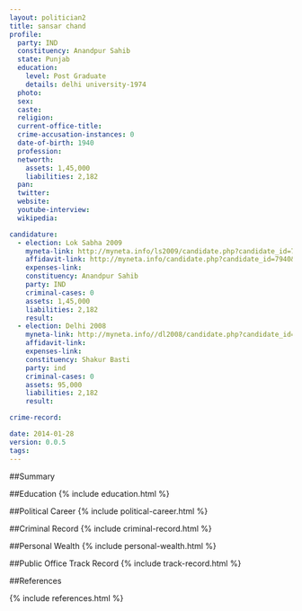 ```yaml
---
layout: politician2
title: sansar chand
profile: 
  party: IND
  constituency: Anandpur Sahib
  state: Punjab
  education: 
    level: Post Graduate
    details: delhi university-1974
  photo: 
  sex: 
  caste: 
  religion: 
  current-office-title: 
  crime-accusation-instances: 0
  date-of-birth: 1940
  profession: 
  networth: 
    assets: 1,45,000
    liabilities: 2,182
  pan: 
  twitter: 
  website: 
  youtube-interview: 
  wikipedia: 

candidature: 
  - election: Lok Sabha 2009
    myneta-link: http://myneta.info/ls2009/candidate.php?candidate_id=7940
    affidavit-link: http://myneta.info/candidate.php?candidate_id=7940&scan=original
    expenses-link: 
    constituency: Anandpur Sahib 
    party: IND
    criminal-cases: 0
    assets: 1,45,000
    liabilities: 2,182
    result:  
  - election: Delhi 2008
    myneta-link: http://myneta.info//dl2008/candidate.php?candidate_id=519
    affidavit-link: 
    expenses-link: 
    constituency: Shakur Basti 
    party: ind
    criminal-cases: 0
    assets: 95,000
    liabilities: 2,182
    result:  

crime-record: 

date: 2014-01-28
version: 0.0.5
tags: 
---
```

##Summary


##Education
{% include education.html %}


##Political Career
{% include political-career.html %}


##Criminal Record
{% include criminal-record.html %}


##Personal Wealth
{% include personal-wealth.html %}


##Public Office Track Record
{% include track-record.html %}


##References


{% include references.html %}